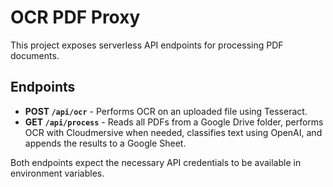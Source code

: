 # OCR PDF Proxy

This project exposes serverless API endpoints for processing PDF documents.

## Endpoints

- **POST `/api/ocr`** - Performs OCR on an uploaded file using Tesseract.
- **GET `/api/process`** - Reads all PDFs from a Google Drive folder, performs OCR with Cloudmersive when needed, classifies text using OpenAI, and appends the results to a Google Sheet.

Both endpoints expect the necessary API credentials to be available in environment variables.

